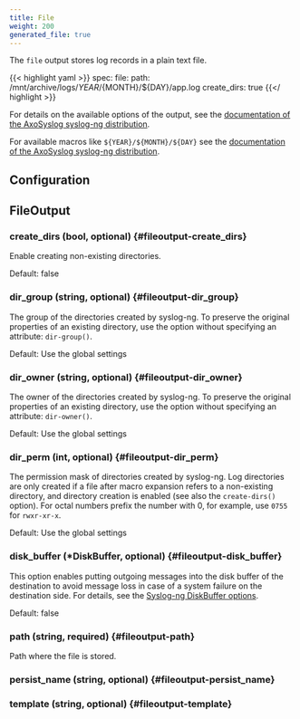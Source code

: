```yaml
---
title: File
weight: 200
generated_file: true
---
```


The `file` output stores log records in a plain text file.

{{< highlight yaml >}}
  spec:
    file:
      path: /mnt/archive/logs/${YEAR}/${MONTH}/${DAY}/app.log
      create_dirs: true
{{</ highlight >}}

For details on the available options of the output, see the [documentation of the AxoSyslog syslog-ng distribution](https://axoflow.com/docs/axosyslog-core/chapter-destinations/configuring-destinations-file/).

For available macros like `${YEAR}/${MONTH}/${DAY}` see the [documentation of the AxoSyslog syslog-ng distribution](https://axoflow.com/docs/axosyslog-core/chapter-manipulating-messages/customizing-message-format/reference-macros/).


## Configuration
## FileOutput

### create_dirs (bool, optional) {#fileoutput-create_dirs}

Enable creating non-existing directories.  

Default:  false

### dir_group (string, optional) {#fileoutput-dir_group}

The group of the directories created by syslog-ng. To preserve the original properties of an existing directory, use the option without specifying an attribute: `dir-group()`.

Default:  Use the global settings

### dir_owner (string, optional) {#fileoutput-dir_owner}

The owner of the directories created by syslog-ng. To preserve the original properties of an existing directory, use the option without specifying an attribute: `dir-owner()`.

Default:  Use the global settings

### dir_perm (int, optional) {#fileoutput-dir_perm}

The permission mask of directories created by syslog-ng. Log directories are only created if a file after macro expansion refers to a non-existing directory, and directory creation is enabled (see also the `create-dirs()` option). For octal numbers prefix the number with 0, for example, use `0755` for `rwxr-xr-x`.

Default:  Use the global settings

### disk_buffer (*DiskBuffer, optional) {#fileoutput-disk_buffer}

This option enables putting outgoing messages into the disk buffer of the destination to avoid message loss in case of a system failure on the destination side. For details, see the [Syslog-ng DiskBuffer options](../disk_buffer/).  

Default:  false

### path (string, required) {#fileoutput-path}

Path where the file is stored. 


### persist_name (string, optional) {#fileoutput-persist_name}


### template (string, optional) {#fileoutput-template}



